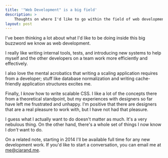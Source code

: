 ```yaml
---
title: '"Web Development" is a big field'
description: >
    Thoughts on where I'd like to go within the field of web development
layout: post
---
```

I've been thinking a lot about what I'd like to be doing inside this big
buzzword we know as web development.

I really like writing internal tools, tests, and introducing new systems to help
myself and the other developers on a team work more efficiently and effectively.

I also love the mental acrobatics that writing a scaling application requires
from a developer; stuff like database normalization and writing cache-friendly
application structures excites me.

Finally, I *know* how to write scalable CSS. I like a lot of the concepts there
from a theoretical standpoint, but my experiences with designers so far have
left me frustrated and unhappy. I'm positive that there are designers that are a
real pleasure to work with, but I have not had that pleasure.

I guess what I actually want to do doesn't matter as much. It's a very nebulous
thing. On the other hand, there's a whole set of things I now know I *don't*
want to do.

On a related note, starting in 2014 I'll be available full time for any new
development work. If you'd like to start a conversation, you can email me at
[me@ciarand.me][email].

[email]: mailto:me@ciarand.me
